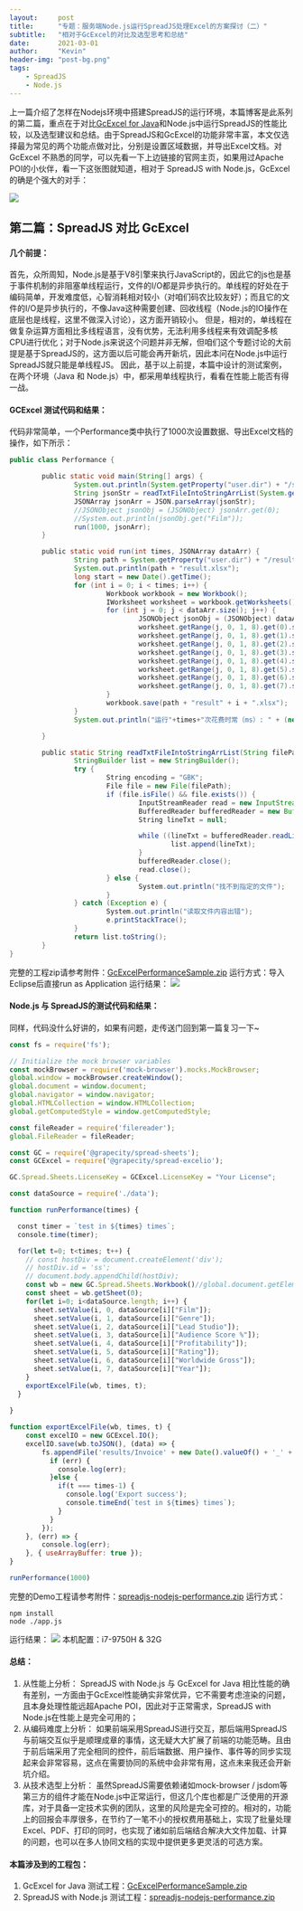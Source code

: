 ```yaml
---
layout:     post
title:      "专题：服务端Node.js运行SpreadJS处理Excel的方案探讨（二）"
subtitle:   "相对于GcExcel的对比及选型思考和总结"
date:       2021-03-01
author:     "Kevin"
header-img: "post-bg.png"
tags:
    - SpreadJS
    - Node.js
---
```


上一篇介绍了怎样在Nodejs环境中搭建SpreadJS的运行环境，本篇博客是此系列的第二篇，重点在于对比[GcExcel for Java](https://www.grapecity.com.cn/developer/grapecitydocuments/excel-java)和Node.js中运行SpreadJS的性能比较，以及选型建议和总结。由于SpreadJS和GcExcel的功能非常丰富，本文仅选择最为常见的两个功能点做对比，分别是设置区域数据，并导出Excel文档。对 GcExcel 不熟悉的同学，可以先看一下上边链接的官网主页，如果用过Apache POI的小伙伴，看一下这张图就知道，相对于 SpreadJS with Node.js，GcExcel的确是个强大的对手：

![](001.png)

## 第二篇：SpreadJS 对比 GcExcel

#### 几个前提：
首先，众所周知，Node.js是基于V8引擎来执行JavaScript的，因此它的js也是基于事件机制的非阻塞单线程运行，文件的I/O都是异步执行的。单线程的好处在于编码简单，开发难度低，心智消耗相对较小（对咱们码农比较友好）；而且它的文件的I/O是异步执行的，不像Java这种需要创建、回收线程（Node.js的IO操作在底层也是线程，这里不做深入讨论），这方面开销较小。
但是，相对的，单线程在做复杂运算方面相比多线程语言，没有优势，无法利用多线程来有效调配多核CPU进行优化；对于Node.js来说这个问题并非无解，但咱们这个专题讨论的大前提是基于SpreadJS的，这方面以后可能会再开新坑，因此本问在Node.js中运行SpreadJS就只能是单线程JS。
因此，基于以上前提，本篇中设计的测试案例，在两个环境（Java 和 Node.js）中，都采用单线程执行，看看在性能上能否有得一战。

#### GCExcel 测试代码和结果：
代码非常简单，一个Performance类中执行了1000次设置数据、导出Excel文档的操作，如下所示：
```java
public class Performance {

        public static void main(String[] args) {
                System.out.println(System.getProperty("user.dir") + "/sources/jsonData");
                String jsonStr = readTxtFileIntoStringArrList(System.getProperty("user.dir") + "/sources/jsonData");
                JSONArray jsonArr = JSON.parseArray(jsonStr);
                //JSONObject jsonObj = (JSONObject) jsonArr.get(0);
                //System.out.println(jsonObj.get("Film"));
                run(1000, jsonArr);
        }

        public static void run(int times, JSONArray dataArr) {
                String path = System.getProperty("user.dir") + "/results/";
                System.out.println(path + "result.xlsx");
                long start = new Date().getTime();
                for (int i = 0; i < times; i++) {
                        Workbook workbook = new Workbook();
                        IWorksheet worksheet = workbook.getWorksheets().get(0); 
                        for (int j = 0; j < dataArr.size(); j++) {
                                JSONObject jsonObj = (JSONObject) dataArr.get(j);
                                worksheet.getRange(j, 0, 1, 8).get(0).setValue(jsonObj.get("Film"));
                                worksheet.getRange(j, 0, 1, 8).get(1).setValue(jsonObj.get("Genre"));
                                worksheet.getRange(j, 0, 1, 8).get(2).setValue(jsonObj.get("Lead Studio"));
                                worksheet.getRange(j, 0, 1, 8).get(3).setValue(jsonObj.get("Audience Score %"));
                                worksheet.getRange(j, 0, 1, 8).get(4).setValue(jsonObj.get("Profitability"));
                                worksheet.getRange(j, 0, 1, 8).get(5).setValue(jsonObj.get("Rating"));
                                worksheet.getRange(j, 0, 1, 8).get(6).setValue(jsonObj.get("Worldwide Gross"));
                                worksheet.getRange(j, 0, 1, 8).get(7).setValue(jsonObj.get("Year"));
                        }
                        workbook.save(path + "result" + i + ".xlsx");
                }
                System.out.println("运行"+times+"次花费时常（ms）: " + (new Date().getTime() - start));

        }

        public static String readTxtFileIntoStringArrList(String filePath) {
                StringBuilder list = new StringBuilder();
                try {
                        String encoding = "GBK";
                        File file = new File(filePath);
                        if (file.isFile() && file.exists()) {
                                InputStreamReader read = new InputStreamReader(new FileInputStream(file), encoding);// 考虑到编码格式
                                BufferedReader bufferedReader = new BufferedReader(read);
                                String lineTxt = null;

                                while ((lineTxt = bufferedReader.readLine()) != null) {
                                        list.append(lineTxt);
                                }
                                bufferedReader.close();
                                read.close();
                        } else {
                                System.out.println("找不到指定的文件");
                        }
                } catch (Exception e) {
                        System.out.println("读取文件内容出错");
                        e.printStackTrace();
                }
                return list.toString();
        }
}
```

完整的工程zip请参考附件：[GcExcelPerformanceSample.zip](GcExcelPerformanceSample.zip)
运行方式：导入Eclipse后直接run as Application
运行结果：
![](002.png)

#### Node.js 与 SpreadJS的测试代码和结果：
同样，代码没什么好讲的，如果有问题，走传送门回到第一篇复习一下~
```js
const fs = require('fs');

// Initialize the mock browser variables
const mockBrowser = require('mock-browser').mocks.MockBrowser;
global.window = mockBrowser.createWindow();
global.document = window.document;
global.navigator = window.navigator;
global.HTMLCollection = window.HTMLCollection;
global.getComputedStyle = window.getComputedStyle;

const fileReader = require('filereader');
global.FileReader = fileReader;

const GC = require('@grapecity/spread-sheets');
const GCExcel = require('@grapecity/spread-excelio');

GC.Spread.Sheets.LicenseKey = GCExcel.LicenseKey = "Your License";

const dataSource = require('./data');

function runPerformance(times) {

  const timer = `test in ${times} times`;
  console.time(timer);

  for(let t=0; t<times; t++) {
    // const hostDiv = document.createElement('div');
    // hostDiv.id = 'ss';
    // document.body.appendChild(hostDiv);
    const wb = new GC.Spread.Sheets.Workbook()//global.document.getElementById('ss'));
    const sheet = wb.getSheet(0);
    for(let i=0; i<dataSource.length; i++) {
      sheet.setValue(i, 0, dataSource[i]["Film"]);
      sheet.setValue(i, 1, dataSource[i]["Genre"]);
      sheet.setValue(i, 2, dataSource[i]["Lead Studio"]);
      sheet.setValue(i, 3, dataSource[i]["Audience Score %"]);
      sheet.setValue(i, 4, dataSource[i]["Profitability"]);
      sheet.setValue(i, 5, dataSource[i]["Rating"]);
      sheet.setValue(i, 6, dataSource[i]["Worldwide Gross"]);
      sheet.setValue(i, 7, dataSource[i]["Year"]);
    }
    exportExcelFile(wb, times, t);
  }
  
}

function exportExcelFile(wb, times, t) {
    const excelIO = new GCExcel.IO();
    excelIO.save(wb.toJSON(), (data) => {
        fs.appendFile('results/Invoice' + new Date().valueOf() + '_' + t + '.xlsx', new Buffer(data), function (err) {
          if (err) {
            console.log(err);
          }else {
            if(t === times-1) {
              console.log('Export success');
              console.timeEnd(`test in ${times} times`);
            }
          }
        });
    }, (err) => {
        console.log(err);
    }, { useArrayBuffer: true });
}

runPerformance(1000)
```

完整的Demo工程请参考附件：[spreadjs-nodejs-performance.zip](spreadjs-nodejs-performance.zip)
运行方式：
```shell
npm install
node ./app.js
```
运行结果：
![](003.png)
本机配置：i7-9750H & 32G

#### 总结：
1. 从性能上分析：
SpreadJS with Node.js 与 GcExcel for Java 相比性能的确有差别，一方面由于GcExcel性能确实非常优异，它不需要考虑渲染的问题，且本身处理性能远超Apache POI，因此对于正常需求，SpreadJS with Node.js在性能上是完全可用的；
2. 从编码难度上分析：
如果前端采用SpreadJS进行交互，那后端用SpreadJS与前端交互似乎是顺理成章的事情，这无疑大大扩展了前端的功能范畴。且由于前后端采用了完全相同的控件，前后端数据、用户操作、事件等的同步实现起来会非常容易，这点在需要协同的系统中会非常有用，这点未来我还会开新坑介绍。
3. 从技术选型上分析：
虽然SpreadJS需要依赖诸如mock-browser / jsdom等第三方的组件才能在Node.js中正常运行，但这几个库也都是广泛使用的开源库，对于具备一定技术实例的团队，这里的风险是完全可控的。相对的，功能上的回报会丰厚很多，在节约了一笔不小的授权费用基础上，实现了批量处理Excel、PDF、打印的同时，也实现了诸如前后端结合解决大文件加载、计算的问题，也可以在多人协同文档的实现中提供更多更灵活的可选方案。

#### 本篇涉及到的工程包：
1. GcExcel for Java 测试工程：[GcExcelPerformanceSample.zip](GcExcelPerformanceSample.zip)
2. SpreadJS with Node.js 测试工程：[spreadjs-nodejs-performance.zip](spreadjs-nodejs-performance.zip)

